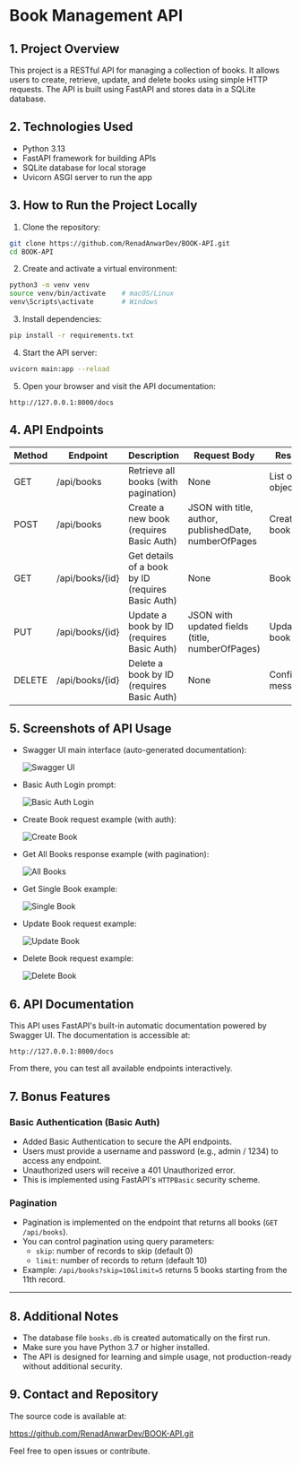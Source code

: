 # Book Management API

## 1. Project Overview

This project is a RESTful API for managing a collection of books. It allows users to create, retrieve, update, and delete books using simple HTTP requests. The API is built using FastAPI and stores data in a SQLite database.

## 2. Technologies Used

- Python 3.13
- FastAPI framework for building APIs
- SQLite database for local storage
- Uvicorn ASGI server to run the app

## 3. How to Run the Project Locally

1. Clone the repository:

```bash
git clone https://github.com/RenadAnwarDev/BOOK-API.git
cd BOOK-API
```

2. Create and activate a virtual environment:

```bash
python3 -m venv venv
source venv/bin/activate    # macOS/Linux
venv\Scripts\activate       # Windows
```

3. Install dependencies:

```bash
pip install -r requirements.txt
```

4. Start the API server:

```bash
uvicorn main:app --reload
```

5. Open your browser and visit the API documentation:

```
http://127.0.0.1:8000/docs
```

## 4. API Endpoints

| Method | Endpoint           | Description               | Request Body                          | Response                      |
|--------|--------------------|---------------------------|-------------------------------------|-------------------------------|
| GET    | /api/books         | Retrieve all books (with pagination)        | None                                | List of book objects           |
| POST   | /api/books         | Create a new book (requires Basic Auth)         | JSON with title, author, publishedDate, numberOfPages | Created book object            |
| GET    | /api/books/{id}    | Get details of a book by ID (requires Basic Auth) | None                                | Book object                   |
| PUT    | /api/books/{id}    | Update a book by ID (requires Basic Auth)       | JSON with updated fields (title, numberOfPages) | Updated book object            |
| DELETE | /api/books/{id}    | Delete a book by ID (requires Basic Auth)       | None                                | Confirmation message          |

## 5. Screenshots of API Usage

- Swagger UI main interface (auto-generated documentation):

  ![Swagger UI](screenshots/swagger_ui_main.png)

- Basic Auth Login prompt:

  ![Basic Auth Login](screenshots/basic_auth_login.png)

- Create Book request example (with auth):

  ![Create Book](screenshots/post_create_book.p.png)

- Get All Books response example (with pagination):

  ![All Books](screenshots/get_all_books.p.png)

- Get Single Book example:

  ![Single Book](screenshots/get_single_book.png)

- Update Book request example:

  ![Update Book](screenshots/put_update_book.png)

- Delete Book request example:

  ![Delete Book](screenshots/delete_book.png)

## 6. API Documentation

This API uses FastAPI's built-in automatic documentation powered by Swagger UI. The documentation is accessible at:

```
http://127.0.0.1:8000/docs
```

From there, you can test all available endpoints interactively.

## 7. Bonus Features

### Basic Authentication (Basic Auth)

- Added Basic Authentication to secure the API endpoints.
- Users must provide a username and password (e.g., admin / 1234) to access any endpoint.
- Unauthorized users will receive a 401 Unauthorized error.
- This is implemented using FastAPI's `HTTPBasic` security scheme.

### Pagination

- Pagination is implemented on the endpoint that returns all books (`GET /api/books`).
- You can control pagination using query parameters:
  - `skip`: number of records to skip (default 0)
  - `limit`: number of records to return (default 10)
- Example: `/api/books?skip=10&limit=5` returns 5 books starting from the 11th record.

---

## 8. Additional Notes

- The database file `books.db` is created automatically on the first run.
- Make sure you have Python 3.7 or higher installed.
- The API is designed for learning and simple usage, not production-ready without additional security.

## 9. Contact and Repository

The source code is available at:

https://github.com/RenadAnwarDev/BOOK-API.git

Feel free to open issues or contribute.
